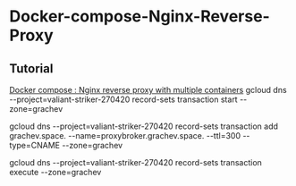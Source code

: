 Docker-compose-Nginx-Reverse-Proxy
===================================

Tutorial
---------

[Docker compose : Nginx reverse proxy with multiple containers](http://www.bogotobogo.com/DevOps/Docker/Docker-Compose-Nginx-Reverse-Proxy-Multiple-Containers.php) 
gcloud dns --project=valiant-striker-270420 record-sets transaction start --zone=grachev

gcloud dns --project=valiant-striker-270420 record-sets transaction add grachev.space. --name=proxybroker.grachev.space. --ttl=300 --type=CNAME --zone=grachev

gcloud dns --project=valiant-striker-270420 record-sets transaction execute --zone=grachev